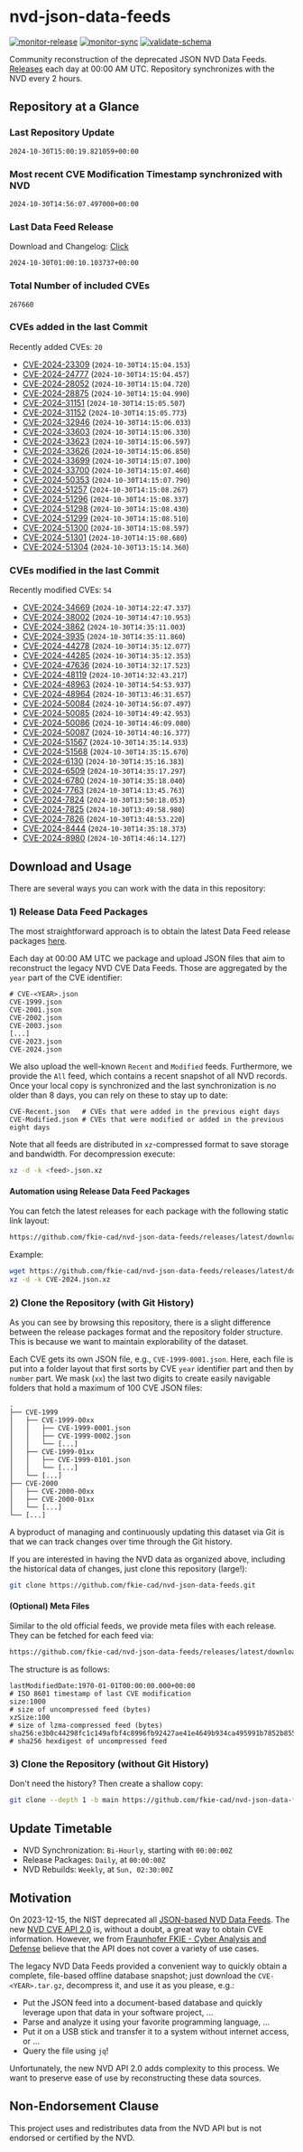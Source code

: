 # nvd-json-data-feeds

[![monitor-release](https://github.com/fkie-cad/nvd-json-data-feeds/actions/workflows/monitor_release.yml/badge.svg)](https://github.com/fkie-cad/nvd-json-data-feeds/actions/workflows/monitor_release.yml)
[![monitor-sync](https://github.com/fkie-cad/nvd-json-data-feeds/actions/workflows/monitor_sync.yml/badge.svg)](https://github.com/fkie-cad/nvd-json-data-feeds/actions/workflows/monitor_sync.yml)
[![validate-schema](https://github.com/fkie-cad/nvd-json-data-feeds/actions/workflows/validate_schema.yml/badge.svg)](https://github.com/fkie-cad/nvd-json-data-feeds/actions/workflows/validate_schema.yml)

Community reconstruction of the deprecated JSON NVD Data Feeds.
[Releases](https://github.com/fkie-cad/nvd-json-data-feeds/releases/latest) each day at 00:00 AM UTC.
Repository synchronizes with the NVD every 2 hours.

## Repository at a Glance

### Last Repository Update

```plain
2024-10-30T15:00:19.821059+00:00
```

### Most recent CVE Modification Timestamp synchronized with NVD

```plain
2024-10-30T14:56:07.497000+00:00
```

### Last Data Feed Release

Download and Changelog: [Click](https://github.com/fkie-cad/nvd-json-data-feeds/releases/latest)

```plain
2024-10-30T01:00:10.103737+00:00
```

### Total Number of included CVEs

```plain
267660
```

### CVEs added in the last Commit

Recently added CVEs: `20`

- [CVE-2024-23309](CVE-2024/CVE-2024-233xx/CVE-2024-23309.json) (`2024-10-30T14:15:04.153`)
- [CVE-2024-24777](CVE-2024/CVE-2024-247xx/CVE-2024-24777.json) (`2024-10-30T14:15:04.457`)
- [CVE-2024-28052](CVE-2024/CVE-2024-280xx/CVE-2024-28052.json) (`2024-10-30T14:15:04.720`)
- [CVE-2024-28875](CVE-2024/CVE-2024-288xx/CVE-2024-28875.json) (`2024-10-30T14:15:04.990`)
- [CVE-2024-31151](CVE-2024/CVE-2024-311xx/CVE-2024-31151.json) (`2024-10-30T14:15:05.507`)
- [CVE-2024-31152](CVE-2024/CVE-2024-311xx/CVE-2024-31152.json) (`2024-10-30T14:15:05.773`)
- [CVE-2024-32946](CVE-2024/CVE-2024-329xx/CVE-2024-32946.json) (`2024-10-30T14:15:06.033`)
- [CVE-2024-33603](CVE-2024/CVE-2024-336xx/CVE-2024-33603.json) (`2024-10-30T14:15:06.330`)
- [CVE-2024-33623](CVE-2024/CVE-2024-336xx/CVE-2024-33623.json) (`2024-10-30T14:15:06.597`)
- [CVE-2024-33626](CVE-2024/CVE-2024-336xx/CVE-2024-33626.json) (`2024-10-30T14:15:06.850`)
- [CVE-2024-33699](CVE-2024/CVE-2024-336xx/CVE-2024-33699.json) (`2024-10-30T14:15:07.100`)
- [CVE-2024-33700](CVE-2024/CVE-2024-337xx/CVE-2024-33700.json) (`2024-10-30T14:15:07.460`)
- [CVE-2024-50353](CVE-2024/CVE-2024-503xx/CVE-2024-50353.json) (`2024-10-30T14:15:07.790`)
- [CVE-2024-51257](CVE-2024/CVE-2024-512xx/CVE-2024-51257.json) (`2024-10-30T14:15:08.267`)
- [CVE-2024-51296](CVE-2024/CVE-2024-512xx/CVE-2024-51296.json) (`2024-10-30T14:15:08.337`)
- [CVE-2024-51298](CVE-2024/CVE-2024-512xx/CVE-2024-51298.json) (`2024-10-30T14:15:08.430`)
- [CVE-2024-51299](CVE-2024/CVE-2024-512xx/CVE-2024-51299.json) (`2024-10-30T14:15:08.510`)
- [CVE-2024-51300](CVE-2024/CVE-2024-513xx/CVE-2024-51300.json) (`2024-10-30T14:15:08.597`)
- [CVE-2024-51301](CVE-2024/CVE-2024-513xx/CVE-2024-51301.json) (`2024-10-30T14:15:08.680`)
- [CVE-2024-51304](CVE-2024/CVE-2024-513xx/CVE-2024-51304.json) (`2024-10-30T13:15:14.360`)


### CVEs modified in the last Commit

Recently modified CVEs: `54`

- [CVE-2024-34669](CVE-2024/CVE-2024-346xx/CVE-2024-34669.json) (`2024-10-30T14:22:47.337`)
- [CVE-2024-38002](CVE-2024/CVE-2024-380xx/CVE-2024-38002.json) (`2024-10-30T14:47:10.953`)
- [CVE-2024-3862](CVE-2024/CVE-2024-38xx/CVE-2024-3862.json) (`2024-10-30T14:35:11.003`)
- [CVE-2024-3935](CVE-2024/CVE-2024-39xx/CVE-2024-3935.json) (`2024-10-30T14:35:11.860`)
- [CVE-2024-44278](CVE-2024/CVE-2024-442xx/CVE-2024-44278.json) (`2024-10-30T14:35:12.077`)
- [CVE-2024-44285](CVE-2024/CVE-2024-442xx/CVE-2024-44285.json) (`2024-10-30T14:35:12.353`)
- [CVE-2024-47636](CVE-2024/CVE-2024-476xx/CVE-2024-47636.json) (`2024-10-30T14:32:17.523`)
- [CVE-2024-48119](CVE-2024/CVE-2024-481xx/CVE-2024-48119.json) (`2024-10-30T14:32:43.217`)
- [CVE-2024-48963](CVE-2024/CVE-2024-489xx/CVE-2024-48963.json) (`2024-10-30T14:54:53.937`)
- [CVE-2024-48964](CVE-2024/CVE-2024-489xx/CVE-2024-48964.json) (`2024-10-30T13:46:31.657`)
- [CVE-2024-50084](CVE-2024/CVE-2024-500xx/CVE-2024-50084.json) (`2024-10-30T14:56:07.497`)
- [CVE-2024-50085](CVE-2024/CVE-2024-500xx/CVE-2024-50085.json) (`2024-10-30T14:49:42.953`)
- [CVE-2024-50086](CVE-2024/CVE-2024-500xx/CVE-2024-50086.json) (`2024-10-30T14:46:09.080`)
- [CVE-2024-50087](CVE-2024/CVE-2024-500xx/CVE-2024-50087.json) (`2024-10-30T14:40:16.377`)
- [CVE-2024-51567](CVE-2024/CVE-2024-515xx/CVE-2024-51567.json) (`2024-10-30T14:35:14.933`)
- [CVE-2024-51568](CVE-2024/CVE-2024-515xx/CVE-2024-51568.json) (`2024-10-30T14:35:15.670`)
- [CVE-2024-6130](CVE-2024/CVE-2024-61xx/CVE-2024-6130.json) (`2024-10-30T14:35:16.383`)
- [CVE-2024-6509](CVE-2024/CVE-2024-65xx/CVE-2024-6509.json) (`2024-10-30T14:35:17.297`)
- [CVE-2024-6780](CVE-2024/CVE-2024-67xx/CVE-2024-6780.json) (`2024-10-30T14:35:18.040`)
- [CVE-2024-7763](CVE-2024/CVE-2024-77xx/CVE-2024-7763.json) (`2024-10-30T14:13:45.763`)
- [CVE-2024-7824](CVE-2024/CVE-2024-78xx/CVE-2024-7824.json) (`2024-10-30T13:50:18.053`)
- [CVE-2024-7825](CVE-2024/CVE-2024-78xx/CVE-2024-7825.json) (`2024-10-30T13:49:58.980`)
- [CVE-2024-7826](CVE-2024/CVE-2024-78xx/CVE-2024-7826.json) (`2024-10-30T13:48:53.220`)
- [CVE-2024-8444](CVE-2024/CVE-2024-84xx/CVE-2024-8444.json) (`2024-10-30T14:35:18.373`)
- [CVE-2024-8980](CVE-2024/CVE-2024-89xx/CVE-2024-8980.json) (`2024-10-30T14:46:14.127`)


## Download and Usage

There are several ways you can work with the data in this repository:

### 1) Release Data Feed Packages

The most straightforward approach is to obtain the latest Data Feed release packages [here](https://github.com/fkie-cad/nvd-json-data-feeds/releases/latest).

Each day at 00:00 AM UTC we package and upload JSON files that aim to reconstruct the legacy NVD CVE Data Feeds.
Those are aggregated by the `year` part of the CVE identifier:

```
# CVE-<YEAR>.json
CVE-1999.json
CVE-2001.json
CVE-2002.json
CVE-2003.json
[...]
CVE-2023.json
CVE-2024.json
```

We also upload the well-known `Recent` and `Modified` feeds.
Furthermore, we provide the `All` feed, which contains a recent snapshot of all NVD records.
Once your local copy is synchronized and the last synchronization is no older than 8 days, you can rely on these to stay up to date:

```plain
CVE-Recent.json   # CVEs that were added in the previous eight days
CVE-Modified.json # CVEs that were modified or added in the previous eight days
```

Note that all feeds are distributed in `xz`-compressed format to save storage and bandwidth.
For decompression execute:

```sh
xz -d -k <feed>.json.xz
```

#### Automation using Release Data Feed Packages

You can fetch the latest releases for each package with the following static link layout:

```sh
https://github.com/fkie-cad/nvd-json-data-feeds/releases/latest/download/CVE-<YEAR>.json.xz
```

Example:

```sh
wget https://github.com/fkie-cad/nvd-json-data-feeds/releases/latest/download/CVE-2024.json.xz
xz -d -k CVE-2024.json.xz
```

### 2) Clone the Repository (with Git History)

As you can see by browsing this repository, there is a slight difference between the release packages format and the repository folder structure.
This is because we want to maintain explorability of the dataset.

Each CVE gets its own JSON file, e.g., `CVE-1999-0001.json`.
Here, each file is put into a folder layout that first sorts by CVE `year` identifier part and then by `number` part.
We mask (`xx`) the last two digits to create easily navigable folders that hold a maximum of 100 CVE JSON files:

```plain
.
├── CVE-1999
│   ├── CVE-1999-00xx
│   │   ├── CVE-1999-0001.json
│   │   ├── CVE-1999-0002.json
│   │   └── [...]
│   ├── CVE-1999-01xx
│   │   ├── CVE-1999-0101.json
│   │   └── [...]
│   └── [...]
├── CVE-2000
│   ├── CVE-2000-00xx
│   ├── CVE-2000-01xx
│   └── [...]
└── [...]
```

A byproduct of managing and continuously updating this dataset via Git is that we can track changes over time through the Git history.

If you are interested in having the NVD data as organized above, including the historical data of changes, just clone this repository (large!):

```sh
git clone https://github.com/fkie-cad/nvd-json-data-feeds.git
```

#### (Optional) Meta Files

Similar to the old official feeds, we provide meta files with each release. They can be fetched for each feed via:

```sh
https://github.com/fkie-cad/nvd-json-data-feeds/releases/latest/download/CVE-<YEAR>.meta
```

The structure is as follows:

```plain
lastModifiedDate:1970-01-01T00:00:00.000+00:00                          # ISO 8601 timestamp of last CVE modification
size:1000                                                               # size of uncompressed feed (bytes)
xzSize:100                                                              # size of lzma-compressed feed (bytes)
sha256:e3b0c44298fc1c149afbf4c8996fb92427ae41e4649b934ca495991b7852b855 # sha256 hexdigest of uncompressed feed
```

### 3) Clone the Repository (without Git History)

Don't need the history? Then create a shallow copy:

```sh
git clone --depth 1 -b main https://github.com/fkie-cad/nvd-json-data-feeds.git
```


## Update Timetable

* NVD Synchronization: `Bi-Hourly`, starting with `00:00:00Z`
* Release Packages: `Daily`, at `00:00:00Z`
* NVD Rebuilds: `Weekly`, at `Sun, 02:30:00Z`


## Motivation

On 2023-12-15, the NIST deprecated all [JSON-based NVD Data Feeds](https://nvd.nist.gov/vuln/data-feeds#divRetirementBanner-1).
The new [NVD CVE API 2.0](https://nvd.nist.gov/developers/vulnerabilities) is, without a doubt, a great way to obtain CVE information.
However, we from [Fraunhofer FKIE - Cyber Analysis and Defense](https://www.fkie.fraunhofer.de/en/departments/cad.html) believe that the API does not cover a variety of use cases.

The legacy NVD Data Feeds provided a convenient way to quickly obtain a complete, file-based offline database snapshot; just download the `CVE-<YEAR>.tar.gz`, decompress it, and use it as you please, e.g.:

- Put the JSON feed into a document-based database and quickly leverage upon that data in your software project, ...
- Parse and analyze it using your favorite programming language, ...
- Put it on a USB stick and transfer it to a system without internet access, or ...
- Query the file using `jq`!

Unfortunately, the new NVD API 2.0 adds complexity to this process.
We want to preserve ease of use by reconstructing these data sources.

## Non-Endorsement Clause

This project uses and redistributes data from the NVD API but is not endorsed or certified by the NVD.